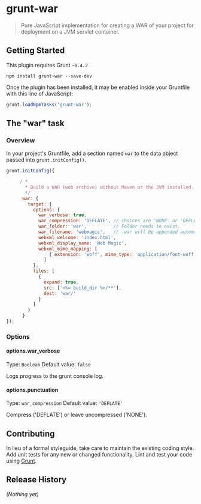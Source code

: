 # grunt-war

> Pure JavaScript implementation for creating a WAR of your project for deployment on a JVM servlet container. 

## Getting Started
This plugin requires Grunt `~0.4.2`

```shell
npm install grunt-war --save-dev
```

Once the plugin has been installed, it may be enabled inside your Gruntfile with this line of JavaScript:

```js
grunt.loadNpmTasks('grunt-war');
```

## The "war" task

### Overview
In your project's Gruntfile, add a section named `war` to the data object passed into `grunt.initConfig()`.

```js
grunt.initConfig({

     / *
       * Build a WAR (web archive) without Maven or the JVM installed.
       */
      war: {
        target: {
          options: {
            war_verbose: true,
            war_compression: 'DEFLATE', // choices are 'NONE' or 'DEFLATE'.
            war_folder: 'war',          // Folder needs to exist.
            war_filename: 'webmagic',   // .war will be appended automatically if extension is omitted.
            webxml_welcome: 'index.html',
            webxml_display_name: 'Web Magic',
            webxml_mime_mapping: [
                { extension: 'woff', mime_type: 'application/font-woff' }
              ]
          },
          files: [
            {
              expand: true,
              src: ['<%= build_dir %>/**'],
              dest: 'war/'
            }
          ]
        }
      }
});
```

### Options

#### options.war_verbose
Type: `Boolean`
Default value: `false`

Logs progress to the grunt console log.

#### options.punctuation
Type: `war_compression`
Default value: `'DEFLATE'`

Compress ('DEFLATE') or leave uncompressed ('NONE').

## Contributing
In lieu of a formal styleguide, take care to maintain the existing coding style. Add unit tests for any new or changed functionality. Lint and test your code using [Grunt](http://gruntjs.com/).

## Release History
_(Nothing yet)_
